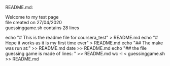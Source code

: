 README.md:
	<p>Welcome to my test page<br>file created on 27/04/2020<br>guessinggame.sh contains 28 lines</p>
	echo "# This is the readme file for coursera_test" > README.md
	echo "# Hope it works as it is my first time ever" > README.md
  echo "## The make was run at:" >> README.md
	date >> README.md
	echo "## the file guessing game is made of lines: " >> README.md
	wc -l < guessinggame.sh >> README.md
